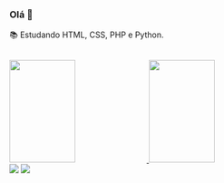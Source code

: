 ### Olá 👋

📚 Estudando HTML, CSS, PHP e Python.
##
<div align="left">
  <a href="https://github.com/hpavelar">
  <img height="180em" width="48%" src="https://github-readme-stats.vercel.app/api?username=hpavelar&show_icons=true&theme=merko&include_all_commits=true&count_private=true"/>
  <img height="180em" width="48%" src="https://github-readme-stats.vercel.app/api/top-langs/?username=hpavelar&layout=compact&langs_count=7&theme=merko"/>
</div>

<div> 
  <a href="https://instagram.com/hpavelar" target="_blank"><img src="https://img.shields.io/badge/-Instagram-%23E4405F?style=for-the-badge&logo=instagram&logoColor=white" target="_blank"></a>
<a href="https://www.linkedin.com/in/hpavelar/" target="_blank"><img src="https://img.shields.io/badge/-LinkedIn-%230077B5?style=for-the-badge&logo=linkedin&logoColor=white" target="_blank"></a> 
 </div>
